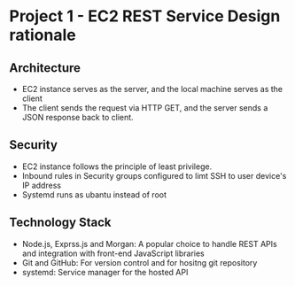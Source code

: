 # Project 1 - EC2 REST Service Design rationale

## Architecture
- EC2 instance serves as the server, and the local machine serves as the client
- The client sends the request via HTTP GET, and the server sends a JSON response back to client.

## Security 
- EC2 instance follows the principle of least privilege.
- Inbound rules in Security groups configured to limt SSH to user device's IP address
- Systemd runs as ubantu instead of root

## Technology Stack
- Node.js, Exprss.js and Morgan: A popular choice to handle REST APIs and integration with front-end JavaScript libraries
- Git and GitHub: For version control and for hositng git repository
- systemd: Service manager for the hosted API
  


